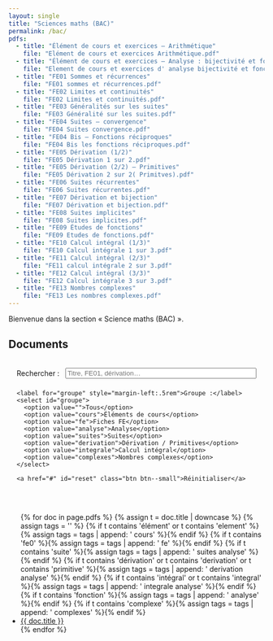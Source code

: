 ```yaml
---
layout: single
title: "Sciences maths (BAC)"
permalink: /bac/
pdfs:
  - title: "Élément de cours et exercices — Arithmétique"
    file: "Elément de cours et exercices Arithmétique.pdf"
  - title: "Élément de cours et exercices — Analyse : bijectivité et fonctions réciproques"
    file: "Element de cours et exercices d' analyse bijectivité et fonctions réciproques.pdf"
  - title: "FE01 Sommes et récurrences"
    file: "FE01 sommes et récurrences.pdf"
  - title: "FE02 Limites et continuités"
    file: "FE02 Limites et continuités.pdf"
  - title: "FE03 Généralités sur les suites"
    file: "FE03 Généralité sur les suites.pdf"
  - title: "FE04 Suites — convergence"
    file: "FE04 Suites convergence.pdf"
  - title: "FE04 Bis — Fonctions réciproques"
    file: "FE04 Bis les fonctions réciproques.pdf"
  - title: "FE05 Dérivation (1/2)"
    file: "FE05 Dérivation 1 sur 2.pdf"
  - title: "FE05 Dérivation (2/2) — Primitives"
    file: "FE05 Dérivation 2 sur 2( Primitves).pdf"
  - title: "FE06 Suites récurrentes"
    file: "FE06 Suites récurrentes.pdf"
  - title: "FE07 Dérivation et bijection"
    file: "FE07 Dérivation et bijection.pdf"
  - title: "FE08 Suites implicites"
    file: "FE08 Suites implicites.pdf"
  - title: "FE09 Études de fonctions"
    file: "FE09 Etudes de fonctions.pdf"
  - title: "FE10 Calcul intégral (1/3)"
    file: "FE10 Calcul intégrale 1 sur 3.pdf"
  - title: "FE11 Calcul intégral (2/3)"
    file: "FE11 calcul intégrale 2 sur 3.pdf"
  - title: "FE12 Calcul intégral (3/3)"
    file: "FE12 Calcul intégrale 3 sur 3.pdf"
  - title: "FE13 Nombres complexes"
    file: "FE13 Les nombres complexes.pdf"
---
```


Bienvenue dans la section « Science maths (BAC) ».

<h2>Documents</h2>

<!-- Menu de filtrage/accès rapide -->
<div class="notice--primary" style="padding:1rem; margin-bottom:1rem">
  <form id="filtre-bac" onsubmit="return false;" style="display:flex; gap:.5rem; flex-wrap:wrap; align-items:center">
    <label for="q" style="margin-right:.25rem">Rechercher :</label>
    <input type="search" id="q" placeholder="Titre, FE01, dérivation…" style="flex:1; min-width:220px" />

    <label for="groupe" style="margin-left:.5rem">Groupe :</label>
    <select id="groupe">
      <option value="">Tous</option>
      <option value="cours">Éléments de cours</option>
      <option value="fe">Fiches FE</option>
      <option value="analyse">Analyse</option>
      <option value="suites">Suites</option>
      <option value="derivation">Dérivation / Primitives</option>
      <option value="integrale">Calcul intégral</option>
      <option value="complexes">Nombres complexes</option>
    </select>

    <a href="#" id="reset" class="btn btn--small">Réinitialiser</a>
  </form>
</div>

<ul id="liste-pdfs">
{% for doc in page.pdfs %}
  {% assign t = doc.title | downcase %}
  {% assign tags = '' %}
  {% if t contains 'élément' or t contains 'element' %}{% assign tags = tags | append: ' cours' %}{% endif %}
  {% if t contains 'fe0' %}{% assign tags = tags | append: ' fe' %}{% endif %}
  {% if t contains 'suite' %}{% assign tags = tags | append: ' suites analyse' %}{% endif %}
  {% if t contains 'dérivation' or t contains 'derivation' or t contains 'primitive' %}{% assign tags = tags | append: ' derivation analyse' %}{% endif %}
  {% if t contains 'intégral' or t contains 'integral' %}{% assign tags = tags | append: ' integrale analyse' %}{% endif %}
  {% if t contains 'fonction' %}{% assign tags = tags | append: ' analyse' %}{% endif %}
  {% if t contains 'complexe' %}{% assign tags = tags | append: ' complexes' %}{% endif %}
  <li data-tags="{{ tags | strip }}">
    <a href="{{ '/assets/pdf/bac/' | append: doc.file | relative_url }}" target="_blank" rel="noopener">
      {{ doc.title }}
    </a>
  </li>
{% endfor %}
</ul>

<script>
(function(){
  var q = document.getElementById('q');
  var groupe = document.getElementById('groupe');
  var reset = document.getElementById('reset');
  var items = Array.prototype.slice.call(document.querySelectorAll('#liste-pdfs > li'));

  function normalise(s){ return (s||'').toLowerCase().normalize('NFD').replace(/[\u0300-\u036f]/g,''); }

  function filtre(){
    var qv = normalise(q.value);
    var gv = normalise(groupe.value);
    items.forEach(function(li){
      var text = normalise(li.textContent);
      var tags = normalise(li.getAttribute('data-tags'));
      var okText = !qv || text.indexOf(qv) !== -1;
      var okTag = !gv || (tags && tags.split(/\s+/).indexOf(gv) !== -1);
      li.style.display = (okText && okTag) ? '' : 'none';
    });
  }

  q.addEventListener('input', filtre);
  groupe.addEventListener('change', filtre);
  reset.addEventListener('click', function(e){ e.preventDefault(); q.value=''; groupe.value=''; filtre(); });
})();
</script>
